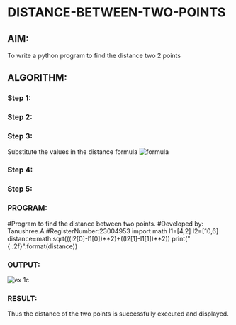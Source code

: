 # DISTANCE-BETWEEN-TWO-POINTS

## AIM:
To write a python program to find the distance two 2 points
## ALGORITHM:
### Step 1: 
### Step 2: 
### Step 3: 
Substitute the values in the distance formula  ![formula](/formula.JPG)
### Step 4: 
### Step 5: 
### PROGRAM:
  #Program to find the distance between two points.
#Developed by: Tanushree.A
#RegisterNumber:23004953
import math
l1=[4,2]
l2=[10,6]
distance=math.sqrt(((l2[0]-l1[0])**2)+((l2[1]-l1[1])**2))
print("{:.2f}".format(distance))


### OUTPUT:
![ex 1c](https://github.com/Tanug25/DISTANCE-BETWEEN-TWO-POINTS/assets/138849166/a0a87ee4-4665-434c-a493-a8d8eaf3b38b)


### RESULT:
Thus the distance of the two points is successfully executed and displayed.
